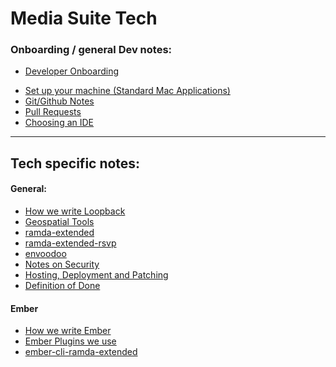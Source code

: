 # Media Suite Tech

### Onboarding / general Dev notes:
- [Developer Onboarding](https://mediasuite.atlassian.net/wiki/spaces/SUITE/pages/4994760734/Onboarding+for+developers) <!-- TODO: Needs to be updated with correct link once page location decided -->
<!-- TODO: is this document needed anymore? -->
- [Set up your machine (Standard Mac Applications)](onboarding/bootstrap.md) 
- [Git/Github Notes](onboarding/git.md)
- [Pull Requests](onboarding/pull-requests.md)
- [Choosing an IDE](onboarding/ide.md)

---
## Tech specific notes:
#### General:
- [How we write Loopback](tech/loopback-style-guide.md)
- [Geospatial Tools](tech/geospatial.md)
- [ramda-extended](https://github.com/mediasuitenz/ramda-extended)
- [ramda-extended-rsvp](https://github.com/mediasuitenz/ramda-extended-rsvp) 
- [envoodoo](https://github.com/digitalsadhu/envoodoo)
- [Notes on Security](tech/security-guidelines.md)
- [Hosting, Deployment and Patching](tech/hosting-deployment-patching.md)
- [Definition of Done](https://docs.google.com/document/d/1l5Hc1h9UR_7sZFWPiRBjWUPh8efyw0NOmrJj2U5m5og/edit#)

#### Ember
  - [How we write Ember](ember/ember-style-guide.md)
  - [Ember Plugins we use](ember/ember-plugins.md)
  - [ember-cli-ramda-extended](https://github.com/mediasuitenz/ember-cli-ramda-extended)



